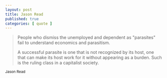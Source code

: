 ```yaml
---
layout: post
title: Jason Read
published: true
categories: [ quote ]
---
```


<blockquote>
People who dismiss the unemployed and dependent as "parasites" fail to 
understand economics and parasitism.

A successful parasite is one that is not recognized by its host, one that 
can make its host work for it without appearing as a burden. Such is the 
ruling class in a capitalist society.
</blockquote>
<small>Jason Read</small>
